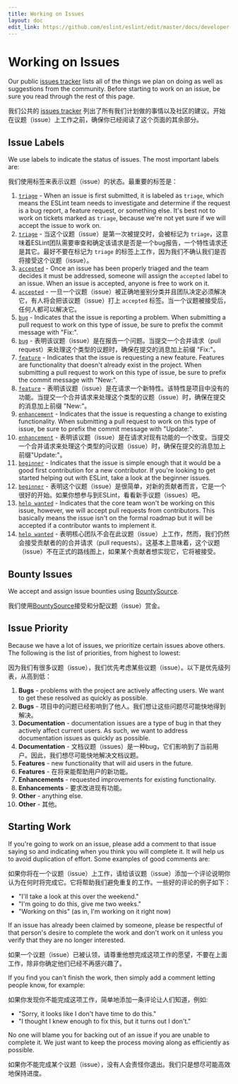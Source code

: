 ```yaml
---
title: Working on Issues
layout: doc
edit_link: https://github.com/eslint/eslint/edit/master/docs/developer-guide/contributing/working-on-issues.md
---
```

<!-- Note: No pull requests accepted for this file. See README.md in the root directory for details. -->

# Working on Issues

Our public [issues tracker](https://github.com/eslint/eslint/issues) lists all of the things we plan on doing as well as suggestions from the community. Before starting to work on an issue, be sure you read through the rest of this page.

我们公共的 [issues tracker](https://github.com/eslint/eslint/issues) 列出了所有我们计划做的事情以及社区的建议。开始在议题（issue）上工作之前，确保你已经阅读了这个页面的其余部分。

## Issue Labels

We use labels to indicate the status of issues. The most important labels are:

我们使用标签来表示议题（issue）的状态。最重要的标签是：

1. [`triage`](https://github.com/eslint/eslint/issues?labels=triage&milestone=&page=1&state=open) - When an issue is first submitted, it is labeled as `triage`, which means the ESLint team needs to investigate and determine if the request is a bug report, a feature request, or something else. It's best not to work on tickets marked as `triage`, because we're not yet sure if we will accept the issue to work on.
1. [`triage`](https://github.com/eslint/eslint/issues?labels=triage&milestone=&page=1&state=open) - 当这个议题（issue）是第一次被提交时，会被标记为 `triage`，这意味着ESLint团队需要审查和确定该请求是否是一个bug报告，一个特性请求还是其它。最好不要在标记为 `triage` 的标签上工作，因为我们不确认我们是否将接受这个议题（issue）。
1. [`accepted`](https://github.com/eslint/eslint/issues?labels=accepted&milestone=&page=1&state=open) - Once an issue has been properly triaged and the team decides it must be addressed, someone will assign the `accepted` label to an issue. When an issue is accepted, anyone is free to work on it.
1. [`accepted`](https://github.com/eslint/eslint/issues?labels=accepted&milestone=&page=1&state=open) - 一旦一个议题（issue）被正确地鉴别分类并且团队决定必须解决它，有人将会把该议题（issue）打上 `accepted` 标签。当一个议题被接受后，任何人都可以解决它。
1. [`bug`](https://github.com/eslint/eslint/issues?labels=bug&milestone=&page=1&state=open) - Indicates that the issue is reporting a problem. When submitting a pull request to work on this type of issue, be sure to prefix the commit message with "Fix:".
1. [`bug`](https://github.com/eslint/eslint/issues?labels=bug&milestone=&page=1&state=open) - 表明该议题（issue）是在报告一个问题。当提交一个合并请求（pull request）来处理这个类型的议题时，确保在提交的消息加上前缀 "Fix:"。
1. [`feature`](https://github.com/eslint/eslint/issues?labels=feature&milestone=&page=1&state=open) - Indicates that the issue is requesting a new feature. Features are functionality that doesn't already exist in the project. When submitting a pull request to work on this type of issue, be sure to prefix the commit message with "New:".
1. [`feature`](https://github.com/eslint/eslint/issues?labels=feature&milestone=&page=1&state=open) - 表明该议题（issue）是在请求一个新特性。该特性是项目中没有的功能。当提交一个合并请求来处理这个类型的议题（issue）时，确保在提交的消息加上前缀 "New:"。
1. [`enhancement`](https://github.com/eslint/eslint/issues?labels=enhancement&milestone=&page=1&state=open) - Indicates that the issue is requesting a change to existing functionality. When submitting a pull request to work on this type of issue, be sure to prefix the commit message with "Update:".
1. [`enhancement`](https://github.com/eslint/eslint/issues?labels=enhancement&milestone=&page=1&state=open) - 表明该议题（issue）是在请求对现有功能的一个改变。当提交一个合并请求来处理这个类型的问议题（issue）时，确保在提交的消息加上前缀"Update:"。
1. [`beginner`](https://github.com/eslint/eslint/issues?labels=beginner&milestone=&page=1&state=open) - Indicates that the issue is simple enough that it would be a good first contribution for a new contributor. If you're looking to get started helping out with ESLint, take a look at the beginner issues.
1. [`beginner`](https://github.com/eslint/eslint/issues?labels=beginner&milestone=&page=1&state=open) - 表明这个议题（issue）是很简单，对新的贡献者而言，它是一个很好的开始。如果你想参与到ESLint，看看新手议题（issues）吧。
1. [`help wanted`](https://github.com/eslint/eslint/issues?labels=help%20wanted&milestone=&page=1&state=open) - Indicates that the core team won't be working on this issue, however, we will accept pull requests from contributors. This basically means the issue isn't on the formal roadmap but it will be accepted if a contributor wants to implement it.
1. [`help wanted`](https://github.com/eslint/eslint/issues?labels=help%20wanted&milestone=&page=1&state=open) - 表明核心团队不会在此议题（issue）上工作，然而，我们仍然会接受贡献者的的合并请求（pull requests）。这基本上意味着，这个议题（issue）不在正式的路线图上，如果某个贡献者想实现它，它将被接受。

## Bounty Issues

We accept and assign issue bounties using [BountySource](https://www.bountysource.com/teams/eslint/issues).

我们使用[BountySource](https://www.bountysource.com/teams/eslint/issues)接受和分配议题（issue）赏金。

## Issue Priority

Because we have a lot of issues, we prioritize certain issues above others. The following is the list of priorities, from highest to lowest:

因为我们有很多议题（issue），我们优先考虑某些议题（issue）。以下是优先级列表，从高到低：

1. **Bugs** - problems with the project are actively affecting users. We want to get these resolved as quickly as possible.
1. **Bugs** - 项目中的问题已经影响到了他人。我们想让这些问题尽可能快地得到解决。
1. **Documentation** - documentation issues are a type of bug in that they actively affect current users. As such, we want to address documentation issues as quickly as possible.
1. **Documentation** - 文档议题（issues）是一种bug，它们影响到了当前用户。因此，我们想尽可能快地解决文档议题。
1. **Features** - new functionality that will aid users in the future.
1. **Features** - 在将来能帮助用户的新功能。
1. **Enhancements** - requested improvements for existing functionality.
1. **Enhancements** - 要求改进现有功能。
1. **Other** - anything else.
1. **Other** - 其他。

## Starting Work

If you're going to work on an issue, please add a comment to that issue saying so and indicating when you think you will complete it. It will help us to avoid duplication of effort. Some examples of good comments are:

如果你将在一个议题（issue）上工作，请给该议题（issue）添加一个评论说明你认为在何时将完成它。它将帮助我们避免重复的工作。一些好的评论的例子如下：

* "I'll take a look at this over the weekend."
* "I'm going to do this, give me two weeks."
* "Working on this" (as in, I'm working on it right now)

If an issue has already been claimed by someone, please be respectful of that person's desire to complete the work and don't work on it unless you verify that they are no longer interested.

如果一个议题（issue）已被认领，请尊重他想完成这项工作的愿望，不要在上面工作，除非你确定他们已经不再感兴趣了。

If you find you can't finish the work, then simply add a comment letting people know, for example:

如果你发现你不能完成这项工作，简单地添加一条评论让人们知道，例如:

* "Sorry, it looks like I don't have time to do this."
* "I thought I knew enough to fix this, but it turns out I don't."

No one will blame you for backing out of an issue if you are unable to complete it. We just want to keep the process moving along as efficiently as possible.

如果你不能完成某个议题（issue），没有人会责怪你退出。我们只是想尽可能高效地保持进度。
